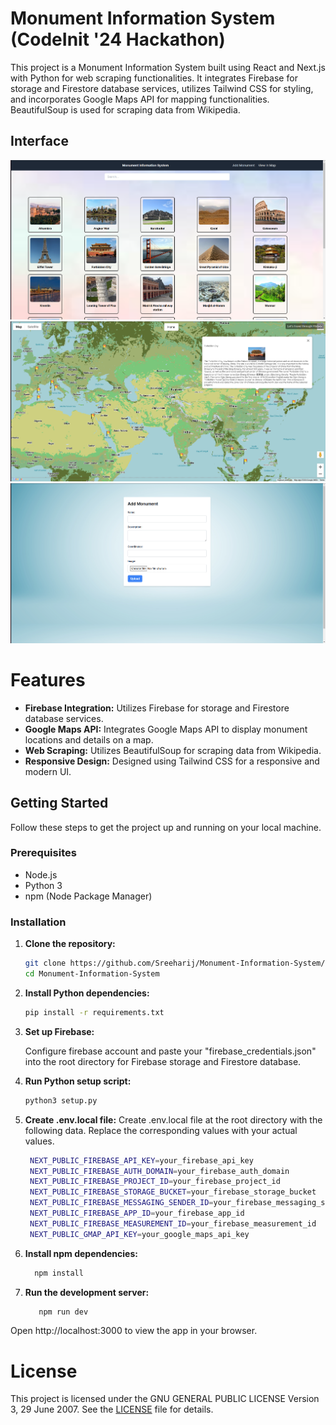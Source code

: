 # Monument Information System (CodeInit '24 Hackathon)

This project is a Monument Information System built using React and Next.js with Python for web scraping functionalities. It integrates Firebase for storage and Firestore database services, utilizes Tailwind CSS for styling, and incorporates Google Maps API for mapping functionalities. BeautifulSoup is used for scraping data from Wikipedia.

## Interface

![Home](screenshots/home_image.png)
![Map](screenshots/map_image.png)
![Document_Add](screenshots/add_document_image.png)

# Features

- **Firebase Integration:** Utilizes Firebase for storage and Firestore database services.
- **Google Maps API:** Integrates Google Maps API to display monument locations and details on a map.
- **Web Scraping:** Utilizes BeautifulSoup for scraping data from Wikipedia.
- **Responsive Design:** Designed using Tailwind CSS for a responsive and modern UI.

## Getting Started

Follow these steps to get the project up and running on your local machine.

### Prerequisites

- Node.js
- Python 3
- npm (Node Package Manager)

### Installation

1. **Clone the repository:**

   ```bash
   git clone https://github.com/Sreeharij/Monument-Information-System/
   cd Monument-Information-System
2. **Install Python dependencies:**
   ```bash
   pip install -r requirements.txt
3. **Set up Firebase:**

   Configure firebase account and paste your "firebase_credentials.json" into the root directory for Firebase storage and Firestore database.
5. **Run Python setup script:**
   ```bash
   python3 setup.py
6. **Create .env.local file:**
  Create .env.local file at the root directory with the following data. Replace the corresponding values with your actual values.
   ```bash
    NEXT_PUBLIC_FIREBASE_API_KEY=your_firebase_api_key
    NEXT_PUBLIC_FIREBASE_AUTH_DOMAIN=your_firebase_auth_domain
    NEXT_PUBLIC_FIREBASE_PROJECT_ID=your_firebase_project_id
    NEXT_PUBLIC_FIREBASE_STORAGE_BUCKET=your_firebase_storage_bucket
    NEXT_PUBLIC_FIREBASE_MESSAGING_SENDER_ID=your_firebase_messaging_sender_id
    NEXT_PUBLIC_FIREBASE_APP_ID=your_firebase_app_id
    NEXT_PUBLIC_FIREBASE_MEASUREMENT_ID=your_firebase_measurement_id
    NEXT_PUBLIC_GMAP_API_KEY=your_google_maps_api_key
7. **Install npm dependencies:**
   ```bash
     npm install
8. **Run the development server:**
   ```bash
      npm run dev
Open http://localhost:3000 to view the app in your browser.


# License

This project is licensed under the GNU GENERAL PUBLIC LICENSE Version 3, 29 June 2007.
See the [LICENSE](LICENSE) file for details.
